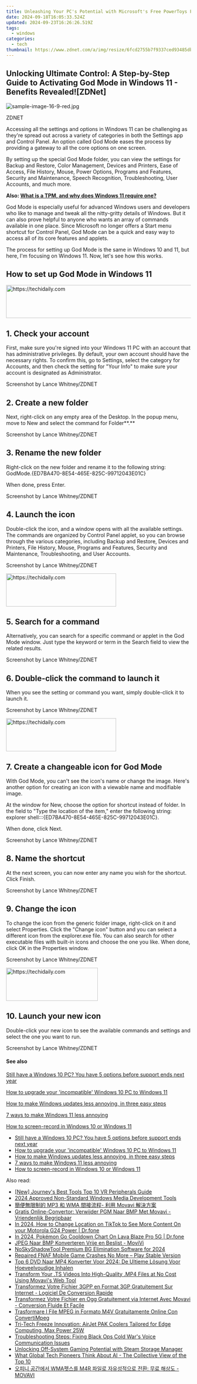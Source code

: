 ```yaml
---
title: Unleashing Your PC's Potential with Microsoft's Free PowerToys FancyZones - Discover How & Benefits!
date: 2024-09-18T16:05:33.524Z
updated: 2024-09-23T16:26:26.519Z
tags:
  - windows
categories:
  - tech
thumbnail: https://www.zdnet.com/a/img/resize/6fcd2755b7f9337ced93485db24bc3fec2a89f25/2022/06/07/94218490-661c-4da6-be82-2360fd020501/figure-top-image-how-to-easily-position-multiple-apps-and-windows-with-powertoys-fancyzones-copy.jpg?width=278&height=156&fit=crop&auto=webp
---
```


## Unlocking Ultimate Control: A Step-by-Step Guide to Activating God Mode in Windows 11 - Benefits Revealed![ZDNet]

![sample-image-16-9-red.jpg](https://www.zdnet.com/a/img/resize/290d9f89bb1ad59305cdd1bad76bc67ae9f2160a/2024/09/09/e4557c45-e6e1-4d08-9cdd-d6b34abfe241/figure-top-how-to-manage-windows-11-with-god-mode.jpg?auto=webp&width=1280)

ZDNET

Accessing all the settings and options in Windows 11 can be challenging as they're spread out across a variety of categories in both the Settings app and Control Panel. An option called God Mode eases the process by providing a gateway to all the core options on one screen.

By setting up the special God Mode folder, you can view the settings for Backup and Restore, Color Management, Devices and Printers, Ease of Access, File History, Mouse, Power Options, Programs and Features, Security and Maintenance, Speech Recognition, Troubleshooting, User Accounts, and much more.

**Also: [What is a TPM, and why does Windows 11 require one?](https://www.zdnet.com/article/what-is-a-tpm-and-why-does-windows-11-require-one/)**

God Mode is especially useful for advanced Windows users and developers who like to manage and tweak all the nitty-gritty details of Windows. But it can also prove helpful to anyone who wants an array of commands available in one place. Since Microsoft no longer offers a Start menu shortcut for Control Panel, God Mode can be a quick and easy way to access all of its core features and applets.

The process for setting up God Mode is the same in Windows 10 and 11, but here, I'm focusing on Windows 11\. Now, let's see how this works.

## How to set up God Mode in Windows 11 

<!-- affiliate ads begin -->
<a href="https://smilemakers.pxf.io/c/5597632/2123901/26106" target="_top" id="2123901">
  <img src="//a.impactradius-go.com/display-ad/26106-2123901" border="0" alt="https://techidaily.com" width="728" height="90"/>
</a>
<img height="0" width="0" src="https://smilemakers.pxf.io/i/5597632/2123901/26106" style="position:absolute;visibility:hidden;" border="0" />
<!-- affiliate ads end -->

## 1\. Check your account

First, make sure you're signed into your Windows 11 PC with an account that has administrative privileges. By default, your own account should have the necessary rights. To confirm this, go to Settings, select the category for Accounts, and then check the setting for "Your Info" to make sure your account is designated as Administrator.

Screenshot by Lance Whitney/ZDNET

## 2\. Create a new folder

Next, right-click on any empty area of the Desktop. In the popup menu, move to New and select the command for Folder**.**

Screenshot by Lance Whitney/ZDNET

## 3\. Rename the new folder

Right-click on the new folder and rename it to the following string:  
 GodMode.{ED7BA470-8E54-465E-825C-99712043E01C}

When done, press Enter.

Screenshot by Lance Whitney/ZDNET

## 4\. Launch the icon

Double-click the icon, and a window opens with all the available settings. The commands are organized by Control Panel applet, so you can browse through the various categories, including Backup and Restore, Devices and Printers, File History, Mouse, Programs and Features, Security and Maintenance, Troubleshooting, and User Accounts.

Screenshot by Lance Whitney/ZDNET

<!-- affiliate ads begin -->
<a href="https://aligracehair.sjv.io/c/5597632/1938677/19272" target="_top" id="1938677">
  <img src="//a.impactradius-go.com/display-ad/19272-1938677" border="0" alt="https://techidaily.com" width="300" height="90"/>
</a>
<img height="0" width="0" src="https://aligracehair.sjv.io/i/5597632/1938677/19272" style="position:absolute;visibility:hidden;" border="0" />
<!-- affiliate ads end -->

## 5\. Search for a command

Alternatively, you can search for a specific command or applet in the God Mode window. Just type the keyword or term in the Search field to view the related results.

Screenshot by Lance Whitney/ZDNET

## 6\. Double-click the command to launch it

When you see the setting or command you want, simply double-click it to launch it.

Screenshot by Lance Whitney/ZDNET

<!-- affiliate ads begin -->
<a href="https://dhgate.sjv.io/c/5597632/2106655/12108" target="_top" id="2106655">
  <img src="//a.impactradius-go.com/display-ad/12108-2106655" border="0" alt="https://techidaily.com" width="300" height="90"/>
</a>
<img height="0" width="0" src="https://dhgate.sjv.io/i/5597632/2106655/12108" style="position:absolute;visibility:hidden;" border="0" />
<!-- affiliate ads end -->

## 7\. Create a changeable icon for God Mode

With God Mode, you can't see the icon's name or change the image. Here's another option for creating an icon with a viewable name and modifiable image.

At the window for New, choose the option for shortcut instead of folder. In the field to "Type the location of the item," enter the following string:  
 explorer shell:::{ED7BA470-8E54-465E-825C-99712043E01C}.

When done, click Next.

Screenshot by Lance Whitney/ZDNET

## 8\. Name the shortcut

At the next screen, you can now enter any name you wish for the shortcut. Click Finish.

Screenshot by Lance Whitney/ZDNET

## 9\. Change the icon

To change the icon from the generic folder image, right-click on it and select Properties. Click the "Change icon" button and you can select a different icon from the explorer.exe file. You can also search for other executable files with built-in icons and choose the one you like. When done, click OK in the Properties window.

Screenshot by Lance Whitney/ZDNET

<!-- affiliate ads begin -->
<a href="https://aligracehair.sjv.io/c/5597632/2135398/19272" target="_top" id="2135398">
  <img src="//a.impactradius-go.com/display-ad/19272-2135398" border="0" alt="https://techidaily.com" width="250" height="90"/>
</a>
<img height="0" width="0" src="https://aligracehair.sjv.io/i/5597632/2135398/19272" style="position:absolute;visibility:hidden;" border="0" />
<!-- affiliate ads end -->

## 10\. Launch your new icon

Double-click your new icon to see the available commands and settings and select the one you want to run.

Screenshot by Lance Whitney/ZDNET

#### See also

[Still have a Windows 10 PC? You have 5 options before support ends next year](https://www.zdnet.com/article/still-have-a-windows-10-pc-you-have-5-options-before-support-ends-in-2025/ "Still have a Windows 10 PC? You have 5 options before support ends next year")

[How to upgrade your 'incompatible' Windows 10 PC to Windows 11](https://www.zdnet.com/article/how-to-upgrade-your-incompatible-windows-10-pc-to-windows-11/ "How to upgrade your 'incompatible' Windows 10 PC to Windows 11")

[How to make Windows updates less annoying, in three easy steps](https://www.zdnet.com/article/how-to-make-windows-update-less-annoying-in-three-easy-steps/ "How to make Windows updates less annoying, in three easy steps")

[7 ways to make Windows 11 less annoying](https://www.zdnet.com/article/seven-ways-to-make-windows-11-less-annoying/ "7 ways to make Windows 11 less annoying")

[How to screen-record in Windows 10 or Windows 11](https://www.zdnet.com/article/how-to-screen-record-in-windows-10-or-11/ "How to screen-record in Windows 10 or Windows 11")

* [Still have a Windows 10 PC? You have 5 options before support ends next year](https://www.zdnet.com/article/still-have-a-windows-10-pc-you-have-5-options-before-support-ends-in-2025/ "Still have a Windows 10 PC? You have 5 options before support ends next year")
* [How to upgrade your 'incompatible' Windows 10 PC to Windows 11](https://www.zdnet.com/article/how-to-upgrade-your-incompatible-windows-10-pc-to-windows-11/ "How to upgrade your 'incompatible' Windows 10 PC to Windows 11")
* [How to make Windows updates less annoying, in three easy steps](https://www.zdnet.com/article/how-to-make-windows-update-less-annoying-in-three-easy-steps/ "How to make Windows updates less annoying, in three easy steps")
* [7 ways to make Windows 11 less annoying](https://www.zdnet.com/article/seven-ways-to-make-windows-11-less-annoying/ "7 ways to make Windows 11 less annoying")
* [How to screen-record in Windows 10 or Windows 11](https://www.zdnet.com/article/how-to-screen-record-in-windows-10-or-11/ "How to screen-record in Windows 10 or Windows 11")

<ins class="adsbygoogle"
     style="display:block"
     data-ad-format="autorelaxed"
     data-ad-client="ca-pub-7571918770474297"
     data-ad-slot="1223367746"></ins>

<ins class="adsbygoogle"
     style="display:block"
     data-ad-client="ca-pub-7571918770474297"
     data-ad-slot="8358498916"
     data-ad-format="auto"
     data-full-width-responsive="true"></ins>

<span class="atpl-alsoreadstyle">Also read:</span>
<div><ul>
<li><a href="https://extra-skills.techidaily.com/new-journeys-best-tools-top-10-vr-peripherals-guide/"><u>[New] Journey's Best Tools Top 10 VR Peripherals Guide</u></a></li>
<li><a href="https://extra-approaches.techidaily.com/2024-approved-non-standard-windows-media-development-tools/"><u>2024 Approved Non-Standard Windows Media Development Tools</u></a></li>
<li><a href="https://win-lab.techidaily.com/1726221967132-mp3-wma-movavi/"><u>簡便無限制的 MP3 和 WMA 間接流程- 利用 Movavi 解決方案</u></a></li>
<li><a href="https://win-lab.techidaily.com/gratis-online-convertor-verwijder-pgm-naar-bmp-met-movavi-vriendenlijk-begripbaar/"><u>Gratis Online-Convertor: Verwijder PGM Naar BMP Met Movavi - Vriendenlijk Begripbaar</u></a></li>
<li><a href="https://location-social.techidaily.com/in-2024-how-to-change-location-on-tiktok-to-see-more-content-on-your-motorola-g24-power-drfone-by-drfone-virtual-android/"><u>In 2024, How to Change Location on TikTok to See More Content On your Motorola G24 Power | Dr.fone</u></a></li>
<li><a href="https://android-pokemon-go.techidaily.com/in-2024-pokemon-go-cooldown-chart-on-lava-blaze-pro-5g-drfone-by-drfone-virtual-android/"><u>In 2024, Pokémon Go Cooldown Chart On Lava Blaze Pro 5G | Dr.fone</u></a></li>
<li><a href="https://win-lab.techidaily.com/jpeg-naar-bmp-konverteren-vrije-en-beslist-movivi/"><u>JPEG Naar BMP Konverteren Vrije en Beslist - MoviVi</u></a></li>
<li><a href="https://extra-skills.techidaily.com/noskyshadowtool-premium-bg-elimination-software-for-2024/"><u>NoSkyShadowTool Premium BG Elimination Software for 2024</u></a></li>
<li><a href="https://win-blog.techidaily.com/repaired-fnaf-mobile-game-crashes-no-more-play-stable-version/"><u>Repaired FNAF Mobile Game Crashes No More – Play Stable Version</u></a></li>
<li><a href="https://win-lab.techidaily.com/top-6-dvd-naar-mp4-konverter-voor-2024-de-ultieme-losung-voor-hoeveelvoudige-inhalen/"><u>Top 6 DVD Naar MP4 Konverter Voor 2024: De Ultieme Lösung Voor Hoeveelvoudige Inhalen</u></a></li>
<li><a href="https://win-lab.techidaily.com/transform-your-ts-videos-into-high-quality-mp4-files-at-no-cost-using-movavis-web-tool/"><u>Transform Your .TS Videos Into High-Quality .MP4 Files at No Cost Using Movavi's Web Tool</u></a></li>
<li><a href="https://win-lab.techidaily.com/transformez-votre-fichier-3gpp-en-format-3gp-gratuitement-sur-internet-logiciel-de-conversion-rapide/"><u>Transformez Votre Fichier 3GPP en Format 3GP Gratuitement Sur Internet - Logiciel De Conversion Rapide</u></a></li>
<li><a href="https://win-lab.techidaily.com/transformez-votre-fichier-en-ogg-gratuitement-via-internet-avec-movavi-conversion-fluide-et-facile/"><u>Transformez Votre Fichier en Ogg Gratuitement via Internet Avec Movavi - Conversion Fluide Et Facile</u></a></li>
<li><a href="https://win-lab.techidaily.com/trasformare-i-file-mpeg-in-formato-m4v-gratuitamente-online-con-convertimpeg/"><u>Trasformare I File MPEG in Formato M4V Gratuitamente Online Con ConvertiMpeg</u></a></li>
<li><a href="https://hardware-tips.techidaily.com/tri-tech-freeze-innovation-airjet-pak-coolers-tailored-for-edge-computing-max-power-25w/"><u>Tri-Tech Freeze Innovation: AirJet PAK Coolers Tailored for Edge Computing, Max Power 25W</u></a></li>
<li><a href="https://sound-issues.techidaily.com/troubleshooting-steps-fixing-black-ops-cold-wars-voice-communication-issues/"><u>Troubleshooting Steps: Fixing Black Ops Cold War's Voice Communication Issues</u></a></li>
<li><a href="https://games-able.techidaily.com/unlocking-off-system-gaming-potential-with-steam-storage-manager/"><u>Unlocking Off-System Gaming Potential with Steam Storage Manager</u></a></li>
<li><a href="https://tech-haven.techidaily.com/what-global-tech-pioneers-think-about-ai-the-collective-view-of-the-top-10/"><u>What Global Tech Pioneers Think About AI - The Collective View of the Top 10</u></a></li>
<li><a href="https://win-lab.techidaily.com/wma-m4r-movavi/"><u>오피니 공간에서 WMA펫스를 M4R 파일로 자유성적으로 전환: 무료 해상도 - MOVAVI</u></a></li>
</ul></div>

